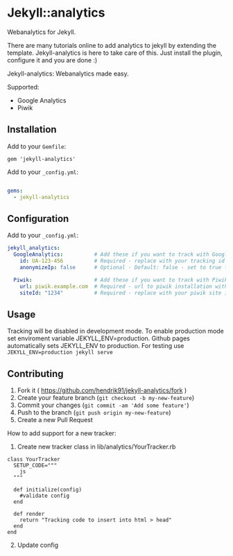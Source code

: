 # Jekyll::analytics
Webanalytics for Jekyll. 

There are many tutorials online to add analytics to jekyll by extending the template. Jekyll-analytics is here to take care of this. Just install the plugin, configure it and you are done :)

Jekyll-analytics: Webanalytics made easy.

Supported:
  - Google Analytics
  - Piwik

## Installation

Add to your `Gemfile`:

```
gem 'jekyll-analytics'
```

Add to your `_config.yml`:

```yml

gems:
  - jekyll-analytics
```

## Configuration
Add to your `_config.yml`:

```yml
jekyll_analytics: 
  GoogleAnalytics:          # Add these if you want to track with Google Analytics
    id: UA-123-456          # Required - replace with your tracking id
    anonymizeIp: false      # Optional - Default: false - set to true for anonymized tracking

  Piwik:                    # Add these if you want to track with Piwik
    url: piwik.example.com  # Required - url to piwik installation without trailing /
    siteId: "1234"          # Required - replace with your piwik site id (Write id as string)
```

## Usage
Tracking will be disabled in development mode. To enable production mode set enviroment variable JEKYLL_ENV=production.
Github pages automatically sets JEKYLL_ENV to production.
For testing use
  ```JEKYLL_ENV=production jekyll serve```

## Contributing

1. Fork it ( https://github.com/hendrik91/jekyll-analytics/fork )
2. Create your feature branch (`git checkout -b my-new-feature`)
3. Commit your changes (`git commit -am 'Add some feature'`)
4. Push to the branch (`git push origin my-new-feature`)
5. Create a new Pull Request

How to add support for a new tracker:
1. Create new tracker class in lib/analytics/YourTracker.rb
  ```
  class YourTracker
    SETUP_CODE="""
      js
    """

    def initialize(config)
      #validate config
    end

    def render
      return "Tracking code to insert into html > head"
    end
  end
```
2. Update config
